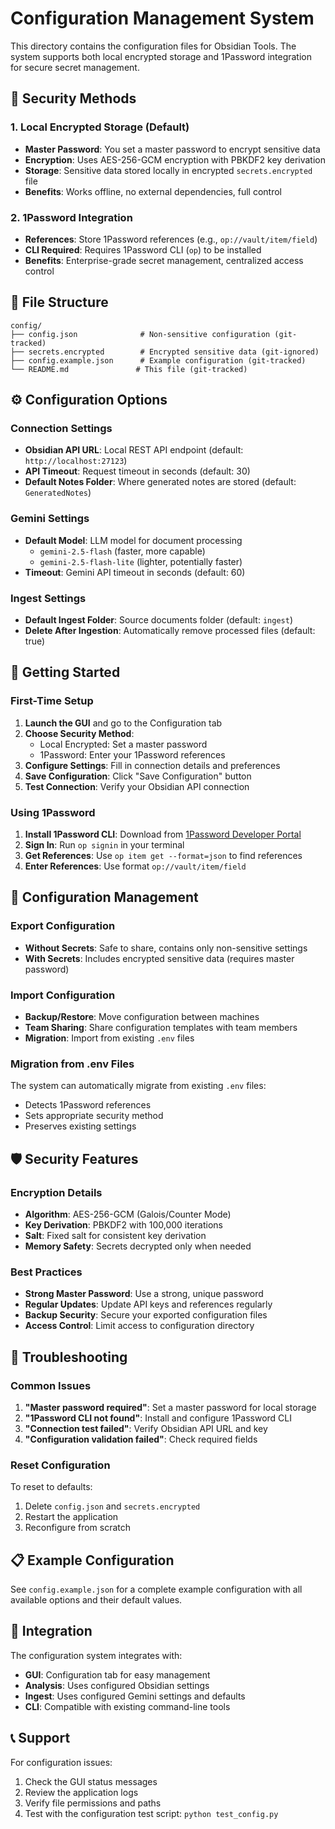 # Configuration Management System

This directory contains the configuration files for Obsidian Tools. The system supports both local encrypted storage and 1Password integration for secure secret management.

## 🔐 Security Methods

### 1. Local Encrypted Storage (Default)
- **Master Password**: You set a master password to encrypt sensitive data
- **Encryption**: Uses AES-256-GCM encryption with PBKDF2 key derivation
- **Storage**: Sensitive data stored locally in encrypted `secrets.encrypted` file
- **Benefits**: Works offline, no external dependencies, full control

### 2. 1Password Integration
- **References**: Store 1Password references (e.g., `op://vault/item/field`)
- **CLI Required**: Requires 1Password CLI (`op`) to be installed
- **Benefits**: Enterprise-grade secret management, centralized access control

## 📁 File Structure

```
config/
├── config.json              # Non-sensitive configuration (git-tracked)
├── secrets.encrypted        # Encrypted sensitive data (git-ignored)
├── config.example.json      # Example configuration (git-tracked)
└── README.md               # This file (git-tracked)
```

## ⚙️ Configuration Options

### Connection Settings
- **Obsidian API URL**: Local REST API endpoint (default: `http://localhost:27123`)
- **API Timeout**: Request timeout in seconds (default: 30)
- **Default Notes Folder**: Where generated notes are stored (default: `GeneratedNotes`)

### Gemini Settings
- **Default Model**: LLM model for document processing
  - `gemini-2.5-flash` (faster, more capable)
  - `gemini-2.5-flash-lite` (lighter, potentially faster)
- **Timeout**: Gemini API timeout in seconds (default: 60)

### Ingest Settings
- **Default Ingest Folder**: Source documents folder (default: `ingest`)
- **Delete After Ingestion**: Automatically remove processed files (default: true)

## 🚀 Getting Started

### First-Time Setup
1. **Launch the GUI** and go to the Configuration tab
2. **Choose Security Method**:
   - Local Encrypted: Set a master password
   - 1Password: Enter your 1Password references
3. **Configure Settings**: Fill in connection details and preferences
4. **Save Configuration**: Click "Save Configuration" button
5. **Test Connection**: Verify your Obsidian API connection

### Using 1Password
1. **Install 1Password CLI**: Download from [1Password Developer Portal](https://developer.1password.com/docs/cli/)
2. **Sign In**: Run `op signin` in your terminal
3. **Get References**: Use `op item get --format=json` to find references
4. **Enter References**: Use format `op://vault/item/field`

## 🔄 Configuration Management

### Export Configuration
- **Without Secrets**: Safe to share, contains only non-sensitive settings
- **With Secrets**: Includes encrypted sensitive data (requires master password)

### Import Configuration
- **Backup/Restore**: Move configuration between machines
- **Team Sharing**: Share configuration templates with team members
- **Migration**: Import from existing `.env` files

### Migration from .env Files
The system can automatically migrate from existing `.env` files:
- Detects 1Password references
- Sets appropriate security method
- Preserves existing settings

## 🛡️ Security Features

### Encryption Details
- **Algorithm**: AES-256-GCM (Galois/Counter Mode)
- **Key Derivation**: PBKDF2 with 100,000 iterations
- **Salt**: Fixed salt for consistent key derivation
- **Memory Safety**: Secrets decrypted only when needed

### Best Practices
- **Strong Master Password**: Use a strong, unique password
- **Regular Updates**: Update API keys and references regularly
- **Backup Security**: Secure your exported configuration files
- **Access Control**: Limit access to configuration directory

## 🚨 Troubleshooting

### Common Issues
1. **"Master password required"**: Set a master password for local storage
2. **"1Password CLI not found"**: Install and configure 1Password CLI
3. **"Connection test failed"**: Verify Obsidian API URL and key
4. **"Configuration validation failed"**: Check required fields

### Reset Configuration
To reset to defaults:
1. Delete `config.json` and `secrets.encrypted`
2. Restart the application
3. Reconfigure from scratch

## 📋 Example Configuration

See `config.example.json` for a complete example configuration with all available options and their default values.

## 🔗 Integration

The configuration system integrates with:
- **GUI**: Configuration tab for easy management
- **Analysis**: Uses configured Obsidian settings
- **Ingest**: Uses configured Gemini settings and defaults
- **CLI**: Compatible with existing command-line tools

## 📞 Support

For configuration issues:
1. Check the GUI status messages
2. Review the application logs
3. Verify file permissions and paths
4. Test with the configuration test script: `python test_config.py`
